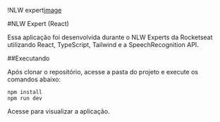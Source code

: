 !NLW expert[image](https://github.com/Lazarokaua/nlw-expert-react/assets/132157522/1cbbb114-32a8-4cf5-9f82-bc9449c3b30b)

#NLW Expert (React)

Essa aplicação foi desenvolvida durante o NLW Experts da Rocketseat utilizando React, TypeScript, Tailwind e a SpeechRecognition API.

##Executando

Após clonar o repositório, acesse a pasta do projeto e execute os comandos abaixo:

~~~
npm install
npm run dev
~~~

Acesse [](http://localhost:5173) para visualizar a aplicação.

